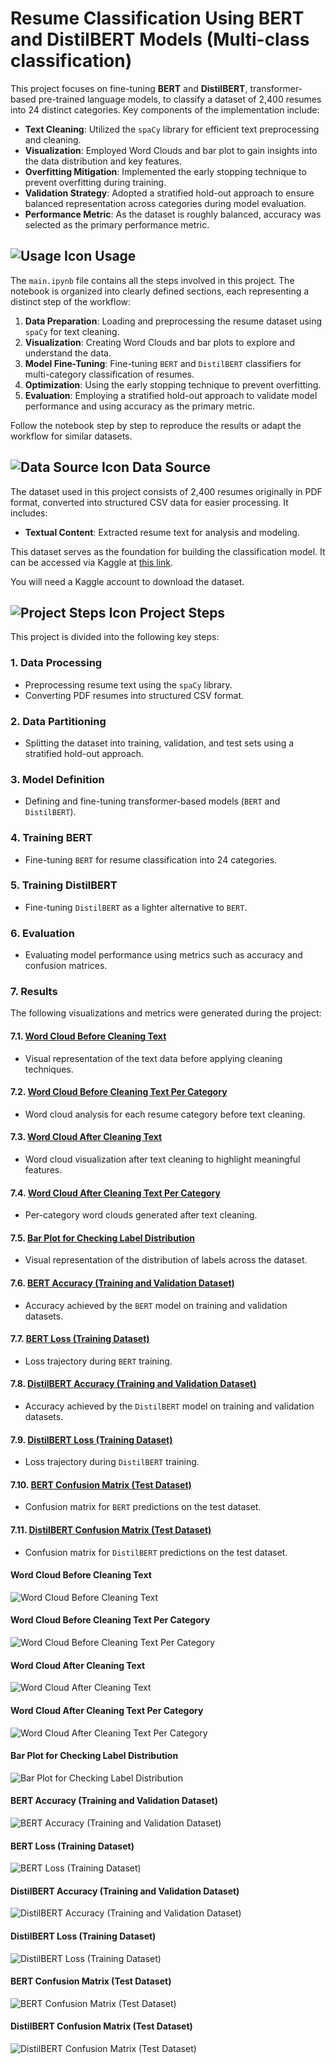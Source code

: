 # Resume Classification Using BERT and DistilBERT Models (Multi-class classification)

This project focuses on fine-tuning **BERT** and **DistilBERT**, transformer-based pre-trained language models, to classify a dataset of 2,400 resumes into 24 distinct categories. Key components of the implementation include:

- **Text Cleaning**: Utilized the `spaCy` library for efficient text preprocessing and cleaning.
- **Visualization**: Employed Word Clouds and bar plot to gain insights into the data distribution and key features.
- **Overfitting Mitigation**: Implemented the early stopping technique to prevent overfitting during training.
- **Validation Strategy**: Adopted a stratified hold-out approach to ensure balanced representation across categories during model evaluation.
- **Performance Metric**: As the dataset is roughly balanced, accuracy was selected as the primary performance metric.

## ![Usage Icon](https://img.shields.io/badge/Usage-blue) Usage

The `main.ipynb` file contains all the steps involved in this project. The notebook is organized into clearly defined sections, each representing a distinct step of the workflow:

1. **Data Preparation**: Loading and preprocessing the resume dataset using `spaCy` for text cleaning.
2. **Visualization**: Creating Word Clouds and bar plots to explore and understand the data.
3. **Model Fine-Tuning**: Fine-tuning `BERT` and `DistilBERT` classifiers for multi-category classification of resumes.
4. **Optimization**: Using the early stopping technique to prevent overfitting.
5. **Evaluation**: Employing a stratified hold-out approach to validate model performance and using accuracy as the primary metric.

Follow the notebook step by step to reproduce the results or adapt the workflow for similar datasets.


## ![Data Source Icon](https://img.shields.io/badge/Data%20Source-orange) Data Source

The dataset used in this project consists of 2,400 resumes originally in PDF format, converted into structured CSV data for easier processing. It includes:

- **Textual Content**: Extracted resume text for analysis and modeling.

This dataset serves as the foundation for building the classification model. It can be accessed via Kaggle at [this link](https://www.kaggle.com/datasets/snehaanbhawal/resume-dataset).

You will need a Kaggle account to download the dataset.


## ![Project Steps Icon](https://img.shields.io/badge/Project%20Steps-blue) Project Steps

This project is divided into the following key steps:

### 1. **Data Processing**
   - Preprocessing resume text using the `spaCy` library.
   - Converting PDF resumes into structured CSV format.

### 2. **Data Partitioning**
   - Splitting the dataset into training, validation, and test sets using a stratified hold-out approach.

### 3. **Model Definition**
   - Defining and fine-tuning transformer-based models (`BERT` and `DistilBERT`).

### 4. **Training BERT**
   - Fine-tuning `BERT` for resume classification into 24 categories.

### 5. **Training DistilBERT**
   - Fine-tuning `DistilBERT` as a lighter alternative to `BERT`.

### 6. **Evaluation**
   - Evaluating model performance using metrics such as accuracy and confusion matrices.

### 7. **Results**
   The following visualizations and metrics were generated during the project:

   #### 7.1. [Word Cloud Before Cleaning Text](#custom-id-1)
   - Visual representation of the text data before applying cleaning techniques.

   #### 7.2. [Word Cloud Before Cleaning Text Per Category](#custom-id-2)
   - Word cloud analysis for each resume category before text cleaning.

   #### 7.3. [Word Cloud After Cleaning Text](#custom-id-3)
   - Word cloud visualization after text cleaning to highlight meaningful features.

   #### 7.4. [Word Cloud After Cleaning Text Per Category](#custom-id-4)
   - Per-category word clouds generated after text cleaning.

   #### 7.5. [Bar Plot for Checking Label Distribution](#custom-id-5)
   - Visual representation of the distribution of labels across the dataset.

   #### 7.6. [BERT Accuracy (Training and Validation Dataset)](#custom-id-6)
   - Accuracy achieved by the `BERT` model on training and validation datasets.

   #### 7.7. [BERT Loss (Training Dataset)](#custom-id-7)
   - Loss trajectory during `BERT` training.

   #### 7.8. [DistilBERT Accuracy (Training and Validation Dataset)](#custom-id-8)
   - Accuracy achieved by the `DistilBERT` model on training and validation datasets.

   #### 7.9. [DistilBERT Loss (Training Dataset)](#custom-id-9)
   - Loss trajectory during `DistilBERT` training.

   #### 7.10. [BERT Confusion Matrix (Test Dataset)](#custom-id-10)
   - Confusion matrix for `BERT` predictions on the test dataset.

   #### 7.11. [DistilBERT Confusion Matrix (Test Dataset)](#custom-id-11)
   - Confusion matrix for `DistilBERT` predictions on the test dataset.

  
   <h4 id="custom-id-1">Word Cloud Before Cleaning Text</h4>
   
   ![Word Cloud Before Cleaning Text](figures/word_cloud_raw_text.png)


   <h4 id="custom-id-2">Word Cloud Before Cleaning Text Per Category</h4>
   
   ![Word Cloud Before Cleaning Text Per Category](figures/word_cloud_per_category_raw_text.png)


   <h4 id="custom-id-3">Word Cloud After Cleaning Text</h4>
   
   ![Word Cloud After Cleaning Text](figures/word_cloud_cleaned_text.png)

   <h4 id="custom-id-4">Word Cloud After Cleaning Text Per Category</h4>
   
   ![Word Cloud After Cleaning Text Per Category](figures/word_cloud_per_category_cleaned_text.png)

   <h4 id="custom-id-5">Bar Plot for Checking Label Distribution</h4>
   
   ![Bar Plot for Checking Label Distribution](figures/label_distribution.png)

   <h4 id="custom-id-6">BERT Accuracy (Training and Validation Dataset)</h4>
   
   ![BERT Accuracy (Training and Validation Dataset)](figures/accuracy_bert.png)

   <h4 id="custom-id-7">BERT Loss (Training Dataset)</h4>
   
   ![BERT Loss (Training Dataset)](figures/loss_bert.png)


   <h4 id="custom-id-8">DistilBERT Accuracy (Training and Validation Dataset)</h4>
   
   ![DistilBERT Accuracy (Training and Validation Dataset)](figures/accuracy_distilbert.png)


   <h4 id="custom-id-9">DistilBERT Loss (Training Dataset)</h4>
   
   ![DistilBERT Loss (Training Dataset)](figures/loss_distilbert.png)


   <h4 id="custom-id-10">BERT Confusion Matrix (Test Dataset)</h4>
   
   ![BERT Confusion Matrix (Test Dataset)](figures/bert_confusion_matrix.png)

   <h4 id="custom-id-11">DistilBERT Confusion Matrix (Test Dataset)</h4>
   
   ![DistilBERT Confusion Matrix (Test Dataset)](figures/distil_bert_confusion_matrix.png)

   
   
